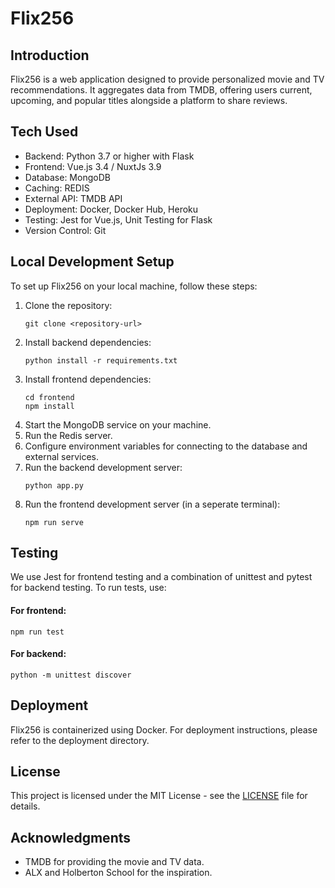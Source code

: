 # Flix256

## Introduction
Flix256 is a web application designed to provide personalized movie and TV recommendations. It aggregates data from TMDB, offering users current, upcoming, and popular titles alongside a platform to share reviews.

## Tech Used
- Backend: Python 3.7 or higher with Flask
- Frontend: Vue.js 3.4 / NuxtJs 3.9
- Database: MongoDB
- Caching: REDIS
- External API: TMDB API
- Deployment: Docker, Docker Hub, Heroku
- Testing: Jest for Vue.js, Unit Testing for Flask
- Version Control: Git

## Local Development Setup
To set up Flix256 on your local machine, follow these steps:

1. Clone the repository:
   ```
   git clone <repository-url>
   ```
2. Install backend dependencies:
   ```
   python install -r requirements.txt
   ```
3. Install frontend dependencies:
   ```
   cd frontend
   npm install
   ```
4. Start the MongoDB service on your machine.
5. Run the Redis server.
6. Configure environment variables for connecting to the database and external services.
7. Run the backend development server:
   ```
   python app.py
   ```
8. Run the frontend development server (in a seperate terminal):
   ```
   npm run serve
   ```

## Testing
We use Jest for frontend testing and a combination of unittest and pytest for backend testing. To run tests, use:

#### For frontend:
```
npm run test
```
#### For backend:
```
python -m unittest discover
```

## Deployment
Flix256 is containerized using Docker. For deployment instructions, please refer to the deployment directory.

## License
This project is licensed under the MIT License - see the [LICENSE](LICENSE) file for details.

## Acknowledgments
- TMDB for providing the movie and TV data.
- ALX and Holberton School for the inspiration.
